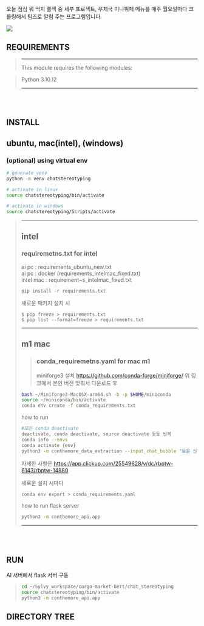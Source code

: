 오늘 점심 뭐 먹지 플젝 중 세부 프로젝트, 우체국 미니뷔페 메뉴를 매주 월요일마다 크롤링해서 팀즈로 알림 주는 프로그램입니다.

<img src="https://img.shields.io/badge/Python-3776AB?style=flat-square&logo=Python&logoColor=white"/>
<!-- <a href="https://github.com/Selenium/selenium"><img src="https://img.shields.io/badge/Selenium-43B02A?style=flat-square&logo=Selenium&logoColor=white"/></a>
<img src="https://img.shields.io/badge/Chrome-4285F4?style=flat-square&logo=GoogleChrome&logoColor=white"/> -->

## **REQUIREMENTS**

> ---
>
> This module requires the following modules:

<!-- > - [Python 3.9.9](https://www.python.org/downloads/release/python-399/) -->

> Python 3.10.12
>
> ---

</br>
</br>

## **INSTALL**

## ubuntu, mac(intel), (windows)

### (optional) using virtual env

```sh
# generate venv
python -m venv chatstereotyping
```

```sh
# activate in linux
source chatstereotyping/bin/activate

# activate in windows
source chatstereotyping/Scripts/activate
```

> ---
>
> ## intel
>
> ### **requiremetns.txt** for intel
>
> ai pc : requirements_ubuntu_new.txt </br>
> ai pc : docker (requirements_intelmac_fixed.txt) </br>
> intel mac : requirement~s_intelmac_fixed.txt </br>
>
> ```shell
> pip install -r requirements.txt
> ```
>
> 새로운 패키지 설치 시
>
> ```shell
> $ pip freeze > requirements.txt
> $ pip list --format=freeze > requirements.txt
> ```
>
> ---
>
> ## m1 mac
>
> > ### **conda_requiremetns.yaml** for mac m1
> >
> > miniforge3 설치
> > https://github.com/conda-forge/miniforge/
> > 위 링크에서 본인 버전 맞춰서 다운로드 후
>
> ```bash
> bash ~/Miniforge3-MacOSX-arm64.sh -b -p $HOME/miniconda
> source ~/miniconda/bin/activate
> conda env create -f conda_requirements.txt
> ```
>
> how to run
>
> ```bash
> #모든 conda deactivate
> deactivate, conda deactivate, source deactivate 등등 반복
> conda info --envs
> conda activate {env}
> python3 -m conthemore_data_extraction --input_chat_bubble "보은 신항 40피트 수입정리합니다~코스코점보 22.4톤 현대신항상차 9시착(오늘만기)"
> ```
>
> 자세한 사항은
> https://app.clickup.com/25549628/v/dc/rbptw-6143/rbptw-14880
>
> 새로운 설치 시마다
>
> ```bash
> conda env export > conda_requirements.yaml
> ```
>
> how to run flask server
>
> ```bash
> python3 -m conthemore_api.app
> ```
>
> ---

</br>

</br>

## **RUN**

AI 서버에서 flask 서버 구동

> ```zsh
> cd ~/Sylvy_workspace/cargo-market-bert/chat_stereotyping
> source chatstereotyping/bin/activate
> python3 -m conthemore_api.app
> ```

## **DIRECTORY TREE**
